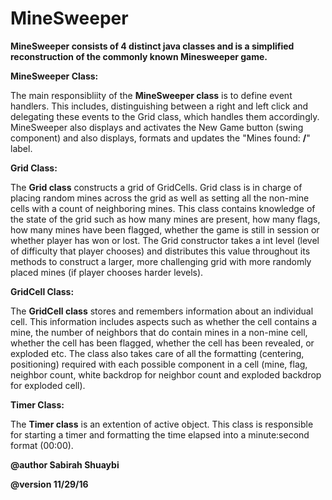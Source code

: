 # MineSweeper

__MineSweeper consists of 4 distinct java classes and is a simplified reconstruction of the commonly known Minesweeper game.__

__MineSweeper Class:__

The main responsibliity of the __MineSweeper class__ is to define event handlers. This includes,
distinguishing between a right and left click and delegating these events to the Grid class,
which handles them accordingly. MineSweeper also displays and activates the New Game button
(swing component) and also displays, formats and updates the 
"Mines found: __/__" label.

__Grid Class:__

The __Grid class__ constructs a grid of GridCells. Grid class is in charge of placing random mines across
the grid as well as setting all the non-mine cells with a count of neighboring mines. This class
contains knowledge of the state of the grid such as how many mines are present, how many flags,
how many mines have been flagged, whether the game is still in session or whether player has
won or lost. The Grid constructor takes a int level (level of difficulty that player chooses)
and distributes this value throughout its methods to construct a larger, more challenging grid
with more randomly placed mines (if player chooses harder levels).

__GridCell Class:__

The __GridCell class__ stores and remembers information about an individual cell. This information
includes aspects such as whether the cell contains a mine, the number of neighbors that do contain
mines in a non-mine cell, whether the cell has been flagged, whether the cell has been revealed, or
exploded etc. The class also takes care of all the formatting (centering, positioning) required
with each possible component in a cell (mine, flag, neighbor count, white backdrop for neighbor count
and exploded backdrop for exploded cell).

__Timer Class:__

The __Timer class__ is an extention of active object. This class is responsible for starting a timer
and formatting the time elapsed into a minute:second format (00:00).

__@author Sabirah Shuaybi__

__@version 11/29/16__
